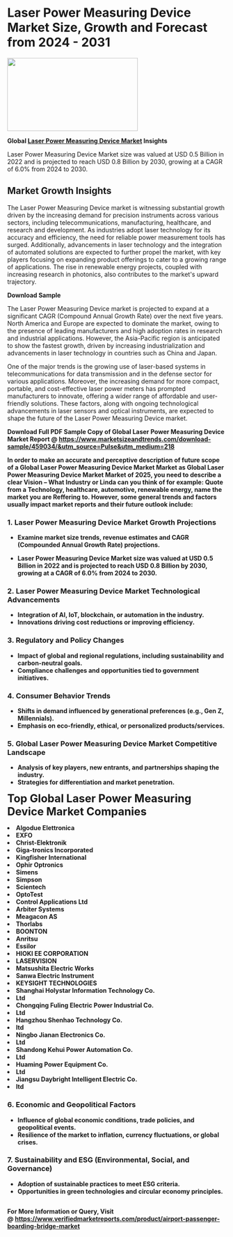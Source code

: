 <H1>Laser Power Measuring Device Market Size, Growth and Forecast from 2024 - 2031</H1><img class="aligncenter size-medium wp-image-584254" src="https://thirdeyenews.in/wp-content/uploads/2024/09/Global-Market-Research-300x168.jpeg" alt="" width="300" height="168" /><p><strong>Global&nbsp;<a href="https://www.marketsizeandtrends.com/download-sample/459034/&amp;utm_source=Pulse&amp;utm_medium=218">Laser Power Measuring Device Market</a> Insights</strong></p><p>Laser Power Measuring Device Market size was valued at USD 0.5 Billion in 2022 and is projected to reach USD 0.8 Billion by 2030, growing at a CAGR of 6.0% from 2024 to 2030.</p><p><h2>Market Growth Insights</h2> <p>The Laser Power Measuring Device market is witnessing substantial growth driven by the increasing demand for precision instruments across various sectors, including telecommunications, manufacturing, healthcare, and research and development. As industries adopt laser technology for its accuracy and efficiency, the need for reliable power measurement tools has surged. Additionally, advancements in laser technology and the integration of automated solutions are expected to further propel the market, with key players focusing on expanding product offerings to cater to a growing range of applications. The rise in renewable energy projects, coupled with increasing research in photonics, also contributes to the market's upward trajectory.</p> <p><strong>Download Sample</strong></p> <p>The Laser Power Measuring Device market is projected to expand at a significant CAGR (Compound Annual Growth Rate) over the next five years. North America and Europe are expected to dominate the market, owing to the presence of leading manufacturers and high adoption rates in research and industrial applications. However, the Asia-Pacific region is anticipated to show the fastest growth, driven by increasing industrialization and advancements in laser technology in countries such as China and Japan.</p> <p>One of the major trends is the growing use of laser-based systems in telecommunications for data transmission and in the defense sector for various applications. Moreover, the increasing demand for more compact, portable, and cost-effective laser power meters has prompted manufacturers to innovate, offering a wider range of affordable and user-friendly solutions. These factors, along with ongoing technological advancements in laser sensors and optical instruments, are expected to shape the future of the Laser Power Measuring Device market.</p> <p><strong></p><p><span class=""><strong>Download Full PDF Sample Copy of Global Laser Power Measuring Device Market Report</strong> @ <a href="https://www.marketsizeandtrends.com/download-sample/459034/&amp;utm_source=Pulse&amp;utm_medium=218" target="_blank">https://www.marketsizeandtrends.com/download-sample/459034/&amp;utm_source=Pulse&amp;utm_medium=218</a></span></p><p>In order to make an accurate and perceptive description of future scope of a Global&nbsp;Laser Power Measuring Device Market Market as Global&nbsp;Laser Power Measuring Device Market Market of 2025, you need to describe a clear Vision &ndash; What Industry or Linda can you think of for example: Quote from a Technology, healthcare, automotive, renewable energy, name the market you are Reffering to. However, some general trends and factors usually impact market reports and their future outlook include:</p><h3>1.&nbsp;<strong>Laser Power Measuring Device Market Growth Projections</strong></h3><ul><li>Examine market size trends, revenue estimates and CAGR (Compounded Annual Growth Rate) projections.</li><li><p>Laser Power Measuring Device Market size was valued at USD 0.5 Billion in 2022 and is projected to reach USD 0.8 Billion by 2030, growing at a CAGR of 6.0% from 2024 to 2030.</p></li></ul><h3>2.&nbsp;<strong>Laser Power Measuring Device Market Technological Advancements</strong></h3><ul><li>Integration of AI, IoT, blockchain, or automation in the industry.</li><li>Innovations driving cost reductions or improving efficiency.</li></ul><h3>3.&nbsp;<strong>Regulatory and Policy Changes</strong></h3><ul><li>Impact of global and regional regulations, including sustainability and carbon-neutral goals.</li><li>Compliance challenges and opportunities tied to government initiatives.</li></ul><h3>4.&nbsp;<strong>Consumer Behavior Trends</strong></h3><ul><li>Shifts in demand influenced by generational preferences (e.g., Gen Z, Millennials).</li><li>Emphasis on eco-friendly, ethical, or personalized products/services.</li></ul><h3>5.&nbsp;<strong>Global Laser Power Measuring Device Market Competitive Landscape</strong></h3><ul><li>Analysis of key players, new entrants, and partnerships shaping the industry.</li><li>Strategies for differentiation and market penetration.</li></ul><p data-pm-slice="1 1 []"><span style="color: inherit; font-family: inherit; font-size: 25px;">Top Global Laser Power Measuring Device Market Companies</span></p><div class="" data-test-id=""><p><li>Algodue Elettronica</li><li> EXFO</li><li> Christ-Elektronik</li><li> Giga-tronics Incorporated</li><li> Kingfisher International</li><li> Ophir Optronics</li><li> Simens</li><li> Simpson</li><li> Scientech</li><li> OptoTest</li><li> Control Applications Ltd</li><li> Arbiter Systems</li><li> Meagacon AS</li><li> Thorlabs</li><li> BOONTON</li><li> Anritsu</li><li> Essilor</li><li> HIOKI EE CORPORATION</li><li> LASERVISION</li><li> Matsushita Electric Works</li><li> Sanwa Electric Instrument</li><li> KEYSIGHT TECHNOLOGIES</li><li> Shanghai Holystar Information Technology Co.</li><li> Ltd</li><li> Chongqing Fuling Electric Power Industrial Co.</li><li>Ltd</li><li> Hangzhou Shenhao Technology Co.</li><li>ltd</li><li> Ningbo Jianan Electronics Co.</li><li>Ltd</li><li> Shandong Kehui Power Automation Co.</li><li>Ltd</li><li> Huaming Power Equipment Co.</li><li>Ltd</li><li> Jiangsu Daybright Intelligent Electric Co.</li><li>ltd</li></p></div><h3>6.&nbsp;<strong>Economic and Geopolitical Factors</strong></h3><ul><li>Influence of global economic conditions, trade policies, and geopolitical events.</li><li>Resilience of the market to inflation, currency fluctuations, or global crises.</li></ul><h3>7.&nbsp;<strong>Sustainability and ESG (Environmental, Social, and Governance)</strong></h3><ul><li>Adoption of sustainable practices to meet ESG criteria.</li><li>Opportunities in green technologies and circular economy principles.</li></ul><h2><strong style="font-size: 14px;">For More Information or Query, Visit @&nbsp;</strong><a style="background-color: #ffffff; font-size: 14px;" href="https://www.marketsizeandtrends.com/report/laser-power-measuring-device-market/" target="_blank">https://www.verifiedmarketreports.com/product/airport-passenger-boarding-bridge-market</a></h2>
